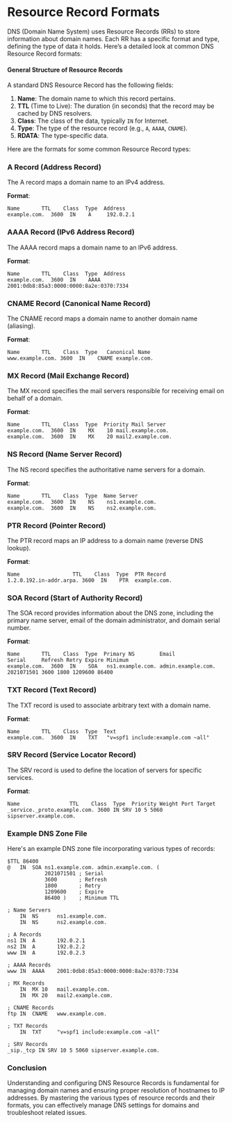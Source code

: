 # Resource Record Formats

DNS (Domain Name System) uses Resource Records (RRs) to store information about domain names. Each RR has a specific format and type, defining the type of data it holds. Here’s a detailed look at common DNS Resource Record formats:

#### General Structure of Resource Records

A standard DNS Resource Record has the following fields:

1. **Name**: The domain name to which this record pertains.
2. **TTL** (Time to Live): The duration (in seconds) that the record may be cached by DNS resolvers.
3. **Class**: The class of the data, typically `IN` for Internet.
4. **Type**: The type of the resource record (e.g., `A`, `AAAA`, `CNAME`).
5. **RDATA**: The type-specific data.

Here are the formats for some common Resource Record types:

### A Record (Address Record)

The A record maps a domain name to an IPv4 address.

**Format**:
```
Name       TTL    Class  Type  Address
example.com.  3600  IN    A     192.0.2.1
```

### AAAA Record (IPv6 Address Record)

The AAAA record maps a domain name to an IPv6 address.

**Format**:
```
Name       TTL    Class  Type  Address
example.com.  3600  IN    AAAA  2001:0db8:85a3:0000:0000:8a2e:0370:7334
```

### CNAME Record (Canonical Name Record)

The CNAME record maps a domain name to another domain name (aliasing).

**Format**:
```
Name       TTL    Class  Type   Canonical Name
www.example.com. 3600  IN    CNAME example.com.
```

### MX Record (Mail Exchange Record)

The MX record specifies the mail servers responsible for receiving email on behalf of a domain.

**Format**:
```
Name       TTL    Class  Type  Priority Mail Server
example.com.  3600  IN    MX    10 mail.example.com.
example.com.  3600  IN    MX    20 mail2.example.com.
```

### NS Record (Name Server Record)

The NS record specifies the authoritative name servers for a domain.

**Format**:
```
Name       TTL    Class  Type  Name Server
example.com.  3600  IN    NS    ns1.example.com.
example.com.  3600  IN    NS    ns2.example.com.
```

### PTR Record (Pointer Record)

The PTR record maps an IP address to a domain name (reverse DNS lookup).

**Format**:
```
Name                 TTL    Class  Type  PTR Record
1.2.0.192.in-addr.arpa. 3600  IN    PTR  example.com.
```

### SOA Record (Start of Authority Record)

The SOA record provides information about the DNS zone, including the primary name server, email of the domain administrator, and domain serial number.

**Format**:
```
Name       TTL    Class  Type  Primary NS        Email            Serial     Refresh Retry Expire Minimum
example.com.  3600  IN    SOA   ns1.example.com. admin.example.com. 2021071501 3600 1800 1209600 86400
```

### TXT Record (Text Record)

The TXT record is used to associate arbitrary text with a domain name.

**Format**:
```
Name       TTL    Class  Type  Text
example.com.  3600  IN    TXT   "v=spf1 include:example.com ~all"
```

### SRV Record (Service Locator Record)

The SRV record is used to define the location of servers for specific services.

**Format**:
```
Name                TTL    Class  Type  Priority Weight Port Target
_service._proto.example.com. 3600 IN SRV 10 5 5060 sipserver.example.com.
```

### Example DNS Zone File

Here's an example DNS zone file incorporating various types of records:

```
$TTL 86400
@   IN  SOA ns1.example.com. admin.example.com. (
            2021071501 ; Serial
            3600       ; Refresh
            1800       ; Retry
            1209600    ; Expire
            86400 )    ; Minimum TTL

; Name Servers
    IN  NS      ns1.example.com.
    IN  NS      ns2.example.com.

; A Records
ns1 IN  A       192.0.2.1
ns2 IN  A       192.0.2.2
www IN  A       192.0.2.3

; AAAA Records
www IN  AAAA    2001:0db8:85a3:0000:0000:8a2e:0370:7334

; MX Records
    IN  MX 10   mail.example.com.
    IN  MX 20   mail2.example.com.

; CNAME Records
ftp IN  CNAME   www.example.com.

; TXT Records
    IN  TXT     "v=spf1 include:example.com ~all"

; SRV Records
_sip._tcp IN SRV 10 5 5060 sipserver.example.com.
```

### Conclusion

Understanding and configuring DNS Resource Records is fundamental for managing domain names and ensuring proper resolution of hostnames to IP addresses. By mastering the various types of resource records and their formats, you can effectively manage DNS settings for domains and troubleshoot related issues.
